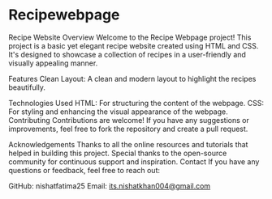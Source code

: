 # Recipewebpage
Recipe Website
Overview
Welcome to the  Recipe Webpage project! This project is a basic yet elegant recipe website created using HTML and CSS. It's designed to showcase a collection of recipes in a user-friendly and visually appealing manner.

Features
Clean Layout: A clean and modern layout to highlight the recipes beautifully.

Technologies Used
HTML: For structuring the content of the webpage.
CSS: For styling and enhancing the visual appearance of the webpage.
Contributing
Contributions are welcome! If you have any suggestions or improvements, feel free to fork the repository and create a pull request.

Acknowledgements
Thanks to all the online resources and tutorials that helped in building this project.
Special thanks to the open-source community for continuous support and inspiration.
Contact
If you have any questions or feedback, feel free to reach out:

GitHub: nishatfatima25
Email: its.nishatkhan004@gmail.com
